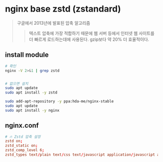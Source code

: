 # nginx base zstd (zstandard)

> 구글에서 2013년에 발표된 압축 알고리즘
>
> > 텍스트 압축에 가장 적합하기 때문에 웹 서버 등에서 인터넷 웹 사이트를 더 빠르게 로드하는데에 사용된다.
> > gzip보다 약 20% 더 효율적이다.

## install module

```sh
# 확인
nginx -V 2>&1 | grep zstd


# 없으면 설치
sudo apt update
sudo apt install -y zstd

sudo add-apt-repository -y ppa:hda-me/nginx-stable
sudo apt update
sudo apt install -y nginx
```

## nginx.conf

```conf
# 🔥 Zstd 압축 설정
zstd on;
zstd_static on;
zstd_comp_level 6;
zstd_types text/plain text/css text/javascript application/javascript application/x-javascript application/json application/xml image/svg+xml;
```
